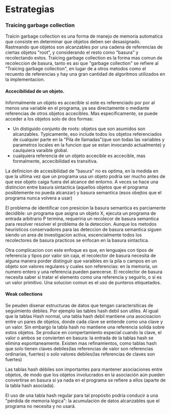 # Estrategias 

### Traicing garbage collection 
Traicin garbage collection es una forma de manejo de memoria automatica que consiste en determinar que objetos deben ser desasignado. Rastreando que objetos son alcanzables por una cadena de referencias de ciertas objetos "root", y considerando el resto como "basura" y recolectando estos. Traicing garbage collection es la forma mas comun de recoleccion de basura, tanto es asi que "garbage collection" se refiere al "Traicing garbage collection", en lugar de a otros metodos como el recuento de referencias y hay una gran cantidad de algoritmos utilizados en la implementacion.

#### Accecibilidad de un objeto. 
Informalmente un objeto es accecible si este es referenciado por por al menos una variable en el programa, ya sea directamente o mediante referencias de otros objetos accecibles. Mas especificamente, se puede acceder a los objetos solo de dos formas: 
- Un distiguido conjunto de roots: objetos que son asumidos son alcanzables. Typicamente, eso include todos los objetos referenciados de cualquier parte en la "Pila de llamadas"(que son todas las variables y parametros locales en la funcion que se estan invocando actualmente) y caulquiera varaible global.
- cualquiera referencia de un objeto accecible es accecible, mas formalmente, accecibilidad es transitiva.

La definicion de accesibilidad de "basura" no es optima, en la medida en que la ultima vez que un programa usa un objeto podria ser mucho antes de que ese objeto caiga fuera del alcance del entorno. A veces se hace una distincion entre basura sintactica (aquellos objetos que el programa posiblemente no pueda alcanzar) y basura semantica (esos obejtos que el programa nunca volvera a usar)

El problema de identificar con presicion la basura semantica es parciamente decidible: un programa que asigna un objeto X, ejecuta un programa de entrada arbitrario P termina, requeriria un recolecor de basura semantica para resolver resolver el problema de la deteccion. Aunque los metodos heuristicos conservadores para las deteccion de basura semantica siguen siendo un area de investigacion activa, escencialmente todos los recolectores de basura practicos se enfocan en la basura sintactica.

Otra complicacion con este enfoque es que, en lenguajes con tipos de referencia y tipos por valor sin caja, el recolector de basura necesita de alguna manera porder distinguir que varaibles en la pila o campos en un objeto son valores regulares y cuales son referencias: en la memoria, un numero entero y una referencia pueden parecerse. El recolector de basura necesita saber si tratar el elemento como una referencia y seguirlo, o si es un valor primitivo. Una solucion comun es el uso de punteros etiquetados. 

#### Weak collections
Se peuden disenar estructuras de datos que tengan caractersiticas de seguimiento debiles. Por ejemplo las tables hash debil son utiles. Al igual que la tablas Hash normal, una tabla hash debil mantiene una asocioacion entre un pares de objetos, donde cada clave se entiende como una clave y un valor. Sin embargo la tabla hash no mantiene una referencia solida sobre estos objetos. Se produce en compertamiento especial cuando la clave, el valor o ambos se convierten en basura: la entrada de la tablas hash se elimina espontaneamente. Existen mas refinamientos, como tablas hash que solo tienen claves debiles(las referencias de valor son referencias ordinarias, fuertes) o solo valores debiles(las referencias de claves son fuertes)

Las tablas hash débiles son importantes para mantener asociaciones entre objetos, de modo que los objetos involucrados en la asociación aún pueden convertirse en basura si ya nada en el programa se refiere a ellos (aparte de la tabla hash asociada).

El uso de una tabla hash regular para tal propósito podría conducir a una "pérdida de memoria lógica": la acumulación de datos alcanzables que el programa no necesita y no usará.